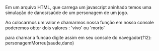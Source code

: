 Em um arquivo HTML, que carrega um javascript aninhado temos uma simulação de danos/saúde  de um personagem de um jogo.

Ao colocarmos um valor e chamarmos nossa função em nosso console poderemos obter dois valores : 'vivo' ou 'morto'

para chamar a funcao digite assim em seu console do navegador(f12): personagemMorreu(saude,dano)
